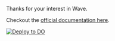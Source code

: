 Thanks for your interest in Wave. 

Checkout the [official documentation here](https://wave.devdojo.com/docs).

[![Deploy to DO](https://www.deploytodo.com/do-btn-blue.svg)](https://cloud.digitalocean.com/apps/new?repo=https://github.com/tnylea/wave/tree/master)
